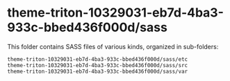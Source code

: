 # theme-triton-10329031-eb7d-4ba3-933c-bbed436f000d/sass

This folder contains SASS files of various kinds, organized in sub-folders:

    theme-triton-10329031-eb7d-4ba3-933c-bbed436f000d/sass/etc
    theme-triton-10329031-eb7d-4ba3-933c-bbed436f000d/sass/src
    theme-triton-10329031-eb7d-4ba3-933c-bbed436f000d/sass/var

